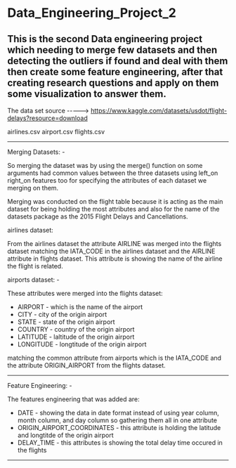 # Data_Engineering_Project_2

This is the second Data engineering project which needing to merge few datasets and then detecting the outliers if found and deal with them then create some feature engineering, after that creating research questions and apply on them some visualization to answer them.
---------------------------

The data set source -----> https://www.kaggle.com/datasets/usdot/flight-delays?resource=download

airlines.csv
airport.csv
flights.csv

---------------------------
Merging Datasets: -

So merging the dataset was by using the merge() function on some arguments had common values between the three datasets using left_on right_on features too for specifying the attributes of each dataset we merging on them.

Merging was conducted on the flight table because it is acting as the main dataset for being holding the most attributes and also for the name of the datasets package as the 2015 Flight Delays and Cancellations.

airlines dataset:

  From the airlines dataset the attribute AIRLINE was merged into the flights dataset matching the IATA_CODE in the airlines dataset and the AIRLINE attribute in flights dataset. This attribute is showing the name of the airline the flight is related.
  
  
airports dataset: -

These attributes were merged into the flights dataset:
  - AIRPORT  -  which is the name of the airport
  - CITY   -   city of the origin airport
  - STATE  -   state of the origin airport
  - COUNTRY -  country of the origin airport
  - LATITUDE  -   laltitude of the origin airport
  - LONGITUDE  -  longtitude of the origin airport

matching the common attribute from airports which is the IATA_CODE and the attribute ORIGIN_AIRPORT from the flights dataset.

------------------------------------------------------------------

Feature Engineering: -

The features engineering that was added are: 
  - DATE   -   showing the data in date format instead of using year column, month column, and day column so gathering them all in one attribute
  - ORIGIN_AIRPORT_COORDINATES   -  this attribute is holding the latitude and longtitde of the origin airport
  - DELAY_TIME   -    this attributes is showing the total delay time occured in the flights 
  
  
-------------------------------------------------------------------
